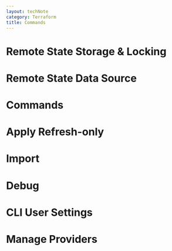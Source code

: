 ```yaml
---
layout: techNote
category: Terraform
title: Commands
---
```

# Remote State Storage & Locking

# Remote State Data Source

# Commands

# Apply Refresh-only

# Import

# Debug

# CLI User Settings

# Manage Providers
